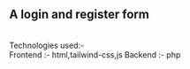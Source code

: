 <h2>A login and register form</h2>
<br>
Technologies used:-
<br>
Frontend :- html,tailwind-css,js
Backend :- php
